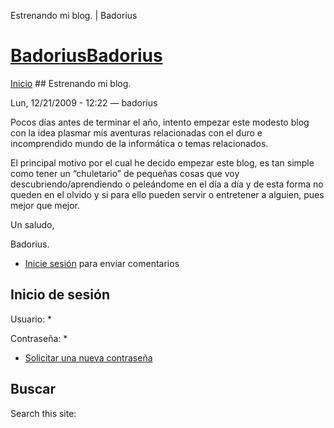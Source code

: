 





Estrenando mi blog. | Badorius


















# [BadoriusBadorius](/ "Badorius")

 
 

[Inicio](/) ## Estrenando mi blog.

 

Lun, 12/21/2009 - 12:22 — badorius

Pocos días antes de terminar el año, intento empezar este modesto blog con la idea plasmar mis aventuras relacionadas con el duro e incomprendido mundo de la informática o temas relacionados.


El principal motivo por el cual he decido empezar este blog, es tan simple como tener un “chuletario” de pequeñas cosas que voy descubriendo/aprendiendo o peleándome en el día a día y de esta forma no queden en el olvido y si para ello pueden servir o entretener a alguien, pues mejor que mejor.


Un saludo,


Badorius.






* [Inicie sesión](/?q=user/login&destination=comment%2Freply%2F1%23comment-form) para enviar comentarios





 


## Inicio de sesión




Usuario: *



Contraseña: *



* [Solicitar una nueva contraseña](/?q=user/password "Solicita una contraseña nueva por correo electrónico.")






## Buscar





Search this site: 










 




